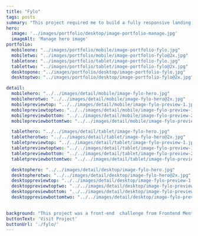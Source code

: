 ```yaml
---
title: "Fylo"
tags: posts
summary: "This project required me to build a fully responsive landing page to the designs provided. I used HTML5, along with CSS Grid and JavaScript for the areas that required interactivity, such as the features section."
hero:
  image: '../images/portfolio/desktop/image-portfolio-manage.jpg'
  imageAlt: 'Manage hero image'
portfolio:
  mobileone: "../images/portfolio/mobile/image-portfolio-fylo.jpg"
  mobiletwo: "../images/portfolio/mobile/image-portfolio-fylo@2x.jpg"
  tabletone: "../images/portfolio/tablet/image-portfolio-fylo.jpg"
  tablettwo: "../images/portfolio/tablet/image-portfolio-fylo@2x.jpg"
  desktopone: "../images/portfolio/desktop/image-portfolio-fylo.jpg"
  desktoptwo: "../images/portfolio/desktop/image-portfolio-fylo@2x.jpg"

detail:
  mobilehero: "../../images/detail/mobile/image-fylo-hero.jpg"
  mobileherotwo: "../../images/detail/mobile/image-fylo-hero@2x.jpg"
  mobilepreviewtop: "../../images/detail/mobile/image-fylo-preview-1.jpg"
  mobilepreviewtoptwo: "../../images/detail/mobile/image-fylo-preview-1@2x.jpg"
  mobilepreviewbottom: "../../images/detail/mobile/image-fylo-preview-2.jpg"
  mobilepreviewbottomtwo: "../../images/detail/mobile/image-fylo-preview-2@2x.jpg"

  tablethero: "../../images/detail/tablet/image-fylo-hero.jpg"
  tabletherotwo: "../../images/detail/tablet/image-fylo-hero@2x.jpg"
  tabletpreviewtop: "../../images/detail/tablet/image-fylo-preview-1.jpg"
  tabletpreviewtoptwo: "../../images/detail/tablet/image-fylo-preview-1@2x.jpg"
  tabletpreviewbottom: "../../images/detail/tablet/image-fylo-preview-2.jpg"
  tabletpreviewbottomtwo: "../../images/detail/tablet/image-fylo-preview-2@2x.jpg"

  desktophero: "../../images/detail/desktop/image-fylo-hero.jpg"
  desktopherotwo: "../../images/detail/desktop/image-fylo-hero@2x.jpg"
  desktoppreviewtop: "../../images/detail/desktop/image-fylo-preview-1.jpg"
  desktoppreviewtoptwo: "../../images/detail/desktop/image-fylo-preview-1@2x.jpg"
  desktoppreviewbottom: "../../images/detail/desktop/image-fylo-preview-2.jpg"
  desktoppreviewbottomtwo: "../../images/detail/desktop/image-fylo-preview-2@2x.jpg"

  
background: "This project was a front-end  challenge from Frontend Mentor. It’s a platform that enables you to practice building websites to a design and project brief. Each challenge includes mobile and desktop designs to show how the website should look at different screen sizes. Creating these projects has helped me refine my workflow and solve real-world coding problems. I’ve learned something new with each project, helping me to improve and adapt my style."
buttonText: 'Visit Project'
buttonUrl: './fylo/'
---
```

